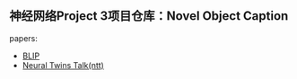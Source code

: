 ## 神经网络Project 3项目仓库：Novel Object Caption

papers:
- [BLIP](https://arxiv.org/pdf/2201.12086v2.pdf)
- [Neural Twins Talk(ntt)](https://arxiv.org/pdf/2108.02807v1.pdf)
